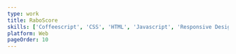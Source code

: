 ```yaml
---
type: work
title: RaboScore
skills: ['Coffeescript', 'CSS', 'HTML', 'Javascript', 'Responsive Design', 'SASS']
platform: Web
pageOrder: 10
---
```

